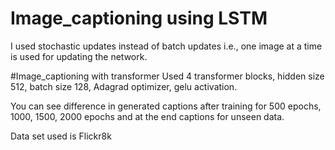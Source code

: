 # Image_captioning using LSTM
I used stochastic updates instead of batch updates i.e., one image at a time is used for updating the network.


#Image_captioning with transformer
Used 4 transformer blocks, hidden size 512, batch size 128, Adagrad optimizer, gelu activation.

You can see difference in generated captions after training for 500 epochs, 1000, 1500, 2000 epochs and at the end captions for unseen data. 

Data set used is Flickr8k
